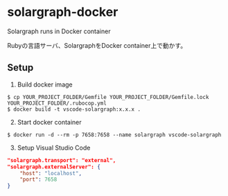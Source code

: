 # solargraph-docker

Solargraph runs in Docker container

Rubyの言語サーバ、SolargraphをDocker container上で動かす。

## Setup

1. Build docker image

```shell
$ cp YOUR_PROJECT_FOLDER/Gemfile YOUR_PROJECT_FOLDER/Gemfile.lock YOUR_PROJECT_FOLDER/.rubocop.yml
$ docker build -t vscode-solargraph:x.x.x .
```

2. Start docker container

```shell
$ docker run -d --rm -p 7658:7658 --name solargraph vscode-solargraph
```

3. Setup Visual Studio Code

```json
"solargraph.transport": "external",
"solargraph.externalServer": {
    "host": "localhost",
    "port": 7658
}
```
